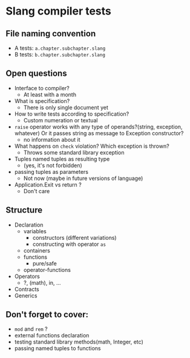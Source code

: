 # Slang compiler tests

## File naming convention

* A tests: `a.chapter.subchapter.slang`
* B tests: `b.chapter.subchapter.slang`

## Open questions

* Interface to compiler?
  * At least with a month
* What is specification?
  * There is only single document yet
* How to write tests according to specification?
  * Custom numeration or textual
* `raise` operator works with any type of operands?(string, exception, whatever) Or it passes string as message to Exception constructor?
  * no information about it
* What happens on `check` violation? Which exception is thrown?
  * Throws some standard library exception 
* Tuples named tuples as resulting type
  * (yes, it's not forbidden)
* passing tuples as parameters
  * Not now (maybe in future versions of language)
* Application.Exit vs return ?
  * Don't care

## Structure

* Declaration
  * variables
    * constructors (different variations)
    * constructing with operator `as`
  * containers
  * functions
    * pure/safe
  * operator-functions
* Operators
  * ?, (math), in, ...
* Contracts
* Generics

## Don't forget to cover:

* `mod` and `rem` ?
* external functions declaration
* testing standard library methods(math, Integer, etc)
* passing named tuples to functions
